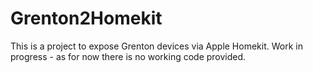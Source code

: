 # Grenton2Homekit
This is a project to expose Grenton devices via Apple Homekit. Work in progress - as for now there is no working code provided.
